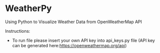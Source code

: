 # WeatherPy
Using Python to Visualize Weather Data from OpenWeatherMap API

Instructions:
- To run file please insert your own API key into api_keys.py file (API key can be generated here:https://openweathermap.org/api)
